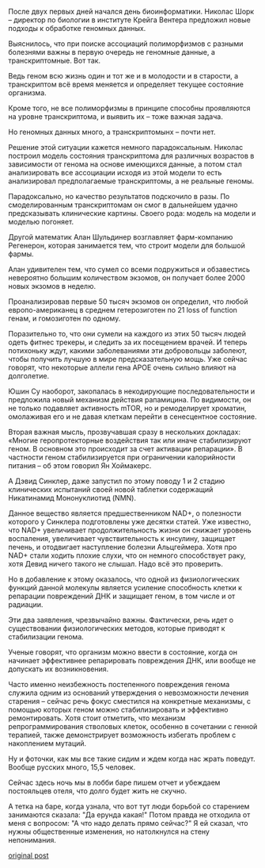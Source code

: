 После двух первых дней начался день биоинформатики. Николас Шорк – директор по биологии в институте Крейга Вентера предложил новые подходы к обработке геномных данных.

Выяснилось, что при поиске ассоциаций полиморфизмов с разными болезнями важны в первую очередь не геномные данные, а транскриптомные. Вот так.

Ведь геном всю жизнь один и тот же и в молодости и в старости, а транскриптом всё время меняется и определяет текущее состояние организма.

Кроме того, не все полиморфизмы в принципе способны проявляются на уровне транскриптома, и выявить их – тоже важная задача.

Но геномных данных много, а транскриптомынх – почти нет.

Решение этой ситуации кажется немного парадоксальным. Николас построил модель состояния транскриптома для различных возрастов в зависимости от генома на основе имеющихся данные, а потом стал анализировать все ассоциации исходя из этой модели то есть анализировал предполагаемые транскриптомы, а не реальные геномы.

Парадоксально, но качество результатов подскочило в разы. По смоделированным транскриптомам он смог в дальнейшем удачно предсказывать клинические картины. Своего рода: модель на модели и моделью погоняет.

Другой математик Алан Шульдинер возглавляет фарм-компанию Регенерон, которая занимается тем, что строит модели для большой фармы.

Алан удивителен тем, что сумел со всеми подружиться и обзавестись невероятно большим количеством экзомов, он получает более 2000 новых экзомов в неделю.

Проанализировав первые 50 тысяч экзомов он определил, что любой европо-американец в среднем гетерозиготен по 21 loss of function генам, и гомозиготен по одному.

Поразительно то, что они сумели на каждого из этих 50 тысяч людей одеть фитнес трекеры, и следить за их посещением врачей. И теперь потихоньку ждут, какими заболеваниями эти добровольцы заболеют, чтобы получить лучшую в мире предсказательную мощь. Уже сейчас говорят, что некоторые аллели гена APOE очень сильно влияют на долголетие.

Юшин Су наоборот, закопалась в некодирующие последовательности и предложила новый механизм действия рапамицина. По видимости, он не только подавляет активность mTOR, но и ремоделирует хроматин, омолаживая его и не давая клеткам перейти в сенесцентное состояние.

Вторая важная мысль, прозвучавшая сразу в нескольких докладах: «Многие геропротекторные воздействия так или иначе стабилизируют геном. В основном это происходит за счет активации репарации». В частности геном стабилизируется при ограничении калорийности питания – об этом говорил Ян Хоймакерс.

А Дэвид Синклер, даже запустил по этому поводу 1 и 2 стадию клинических испытаний своей новой таблетки содержащий Никатинамид Мононуклиотид (NMN).

Данное вещество является предшественником NAD+, о полезности которого у Синклера подготовлены уже десятки статей. Уже известно, что NAD+ увеличивает продолжительность жизни он снижает уровень воспаления, увеличивает чувствительность к инсулину, защищает печень, и отодвигает наступление болезни Альцгеймера. Хотя про NAD+ стали ходить плохие слухи, что он немного способствует раку, хотя Девид ничего такого не слышал. Надо всё это проверить.

Но в добавление к этому оказалось, что одной из физиологических функций данной молекулы является усиление способность клетки к репарации повреждений ДНК и защищает геном, в том числе и от радиации.

Эти два заявления, чрезвычайно важны. Фактически, речь идет о существовании физиологических методов, которые приводят к стабилизации генома.

Ученые говорят, что организм можно ввести в состояние, когда он начинает эффективнее репарировать повреждения ДНК, или вообще не допускать их возникновения.

Часто именно неизбежность постепенного повреждения генома служила одним из оснований утверждения о невозможности лечения старения – сейчас речь фокус сместился на конкретные механизмы, с помощью которых геном можно стабилизировать и эффективно ремонтировать. Хотя стоит отметить, что механизм репрограммирования стволовых клеток, особенно в сочетании с генной терапией, также демонстрирует возможность избегать проблем с накоплением мутаций.

Ну и фоточки, как мы все такие сидим и ждем когда нас жрать поведут. Вообще русских много, 15,5 человек.

Сейчас здесь ночь мы в лобби баре пишем отчет и убеждаем постояльцев отеля, что долго будет жить не скучно.

А тетка на баре, когда узнала, что вот тут люди борьбой со старением занимаются сказала: "Да ерунда какая!" Потом правда не отходила от меня с вопросом: "А что надо делать прямо сейчас?" Я ей сказал, что нужны общественные изменения, но натолкнулся на стену непонимания.

[original post](https://www.facebook.com/MikhailBatin/posts/1436625753023991)
